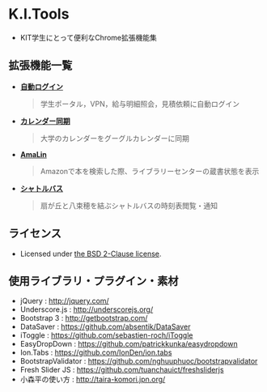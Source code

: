 # K.I.Tools
- KIT学生にとって便利なChrome拡張機能集

## 拡張機能一覧
- **[自動ログイン]()**
    > 学生ポータル，VPN，給与明細照会，見積依頼に自動ログイン

- **[カレンダー同期]()**
    > 大学のカレンダーをグーグルカレンダーに同期

- **[AmaLin]()**
    > Amazonで本を検索した際、ライブラリーセンターの蔵書状態を表示

- **[シャトルバス]()**
    > 扇が丘と八束穂を結ぶシャトルバスの時刻表閲覧・通知

## ライセンス
- Licensed under [the BSD 2-Clause license](https://github.com/tknhs/K.I.Tools/blob/master/LICENSE).

## 使用ライブラリ・プラグイン・素材
- jQuery             : http://jquery.com/
- Underscore.js      : http://underscorejs.org/
- Bootstrap 3        : http://getbootstrap.com/
- DataSaver          : https://github.com/absentik/DataSaver
- iToggle            : https://github.com/sebastien-roch/iToggle
- EasyDropDown       : https://github.com/patrickkunka/easydropdown
- Ion.Tabs           : https://github.com/IonDen/ion.tabs
- BootstrapValidator : https://github.com/nghuuphuoc/bootstrapvalidator
- Fresh Slider JS    : https://github.com/tuanchauict/freshsliderjs
- 小森平の使い方     : http://taira-komori.jpn.org/
